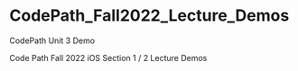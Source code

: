 # CodePath_Fall2022_Lecture_Demos
CodePath Unit 3 Demo

Code Path Fall 2022 iOS Section 1 / 2 Lecture Demos
